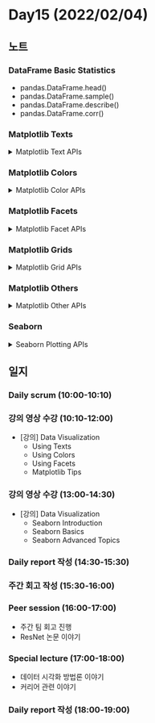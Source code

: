 # Day15 (2022/02/04)

## 노트

### DataFrame Basic Statistics

  * pandas.DataFrame.head()
  * pandas.DataFrame.sample()
  * pandas.DataFrame.describe()
  * pandas.DataFrame.corr()

### Matplotlib Texts

<details>
<summary>Matplotlib Text APIs</summary>

#### Figure Text APIs

  * fig.suptitle()
  * fig.text()

#### Axes Text APIs

  * ax.set_title()
  * ax.set_xlabel()
  * ax.set_ylabel()
  * ax.text()
    * s: string
    * Design Options
      * family: serif, sans-serif, monospace, ...
      * style: normal, italic, ...
      * size: xx-small, x-small, small, medium, large, x-large, xx-large
      * weight: light, normal, medium, semibold, bold, heavy, black
      * color
      * backgroundcolor
      * linespacing
      * alpha
      * visible
      * bbox: dict(boxstyle, facecolor, alpha, ...)
    * Alignment Options
      * x
      * y
      * ha
      * va
      * rotation
      * zorder
      * multialignment: alignment option of text inside bbox
  * ax.annotate()
    * text: string
    * Design Options
      * bbox: dict(boxstyle, facecolor, alpha, ...)
      * arrowprops: dict(arrowstyle, ...)
    * Alignment Options
      * xy: tuple(location of value point)
      * xytext: list(location of annotation)
      * zorder

</details>

### Matplotlib Colors

<details>
<summary>Matplotlib Color APIs</summary>

#### matplotlib.colors.ListedColormap

```python
from matplotlib.colors import ListedColormap

# Group to Number
groups = sorted(data['grade'].unique())
gton = dict(zip(groups, range(5)))
data['grade_num'] = data['grade'].map(gton)

fig, axes = plt.subplots(2, 4)
axes = axes.flatten()
color_maps = ['Pastel1', 'Pastel2', 'Accent', 'Dark2', 'Set1', 'Set2', 'Set3', 'tab10']
for idx, cm in enumerate(color_maps):
  pcm = axes[idx].scatter(
    x=data['math score'],
    y=data['reading score'],
    c=data['grade_num'],
    cmap=ListedColormap(plt.cm.get_cmap(cm).colors[:5])
  )
  cbar = fig.colorbar(pcm, ax=axes[idx], ticks=range(5))
  cbar.ax.set_yticklabels(groups)
  axes[idx].set_title(cm)
plt.show()
```

#### matplotlib.colors.TwoSlopeNorm

```python
from matplotlib.colors import TwoSlopeNorm

fig, axes = plt.subplots(3, 4, figsize=(20, 15))
axes = axes.flatten()
offset = TwoSlopeNorm(vmin=0, vcenter=student['math score'].mean(), vmax=100)
color_maps = ['PiYG', 'PRGn', 'BrBG', 'PuOr', 'RdGy', 'RdBu',
              'RdYlBu', 'RdYlGn', 'Spectral', 'coolwarm', 'bwr', 'seismic']
for idx, cm in enumerate(color_maps):    
  pcm = axes[idx].scatter(
    x=student['math score'],
    y=student['reading score'],
    c=offset(student['math score']),
    cmap=cm
  )
  cbar = fig.colorbar(pcm, ax=axes[idx], ticks=[0, 0.5, 1], orientation='horizontal')
  cbar.ax.set_xticklabels([0, student['math score'].mean(), 100])
  axes[idx].set_title(cm)
plt.show()
```

#### Axes Color APIs

  * ax.imshow()

```python
im = np.arange(100).reshape(10, 10)
fig, ax = plt.subplots(1, 1)
ax.imshow(im, cmap='Greens')
plt.show()
```

#### Sequential Color Maps

```python
fig, axes = plt.subplots(3, 6)
axes = axes.flatten()
color_maps = ['Greys', 'Purples', 'Blues', 'Greens', 'Oranges', 'Reds',
              'YlOrBr', 'YlOrRd', 'OrRd', 'PuRd', 'RdPu', 'BuPu',
              'GnBu', 'PuBu', 'YlGnBu', 'PuBuGn', 'BuGn', 'YlGn']
for idx, cm in enumerate(color_maps):
  pcm = axes[idx].scatter(
    x=data['math score'],
    y=data['reading score'],
    c=data['reading score'],
    cmap=cm, vmin=0, vmax=100
  )
  fig.colorbar(pcm, ax=axes[idx])
  axes[idx].set_title(cm)
plt.show()
```

#### Fixing Colors

```python
colors = data['grade'].apply(lambda x: 'blue' if x == 'A' else 'red')
color_bars = ['blue'] + ['red'] * 4

fig, axes = plt.subplots(1, 2)
grades = data['grade'].value_counts().sort_index()
axes[0].bar(grades.index, grades, color=color_bars, width=0.5)
axes[1].scatter(data['math score'], data['reading score'], c=colors, alpha=0.3)
plt.show()
```

</details>

### Matplotlib Facets

<details>
<summary>Matplotlib Facet APIs</summary>

#### matplotlib.figure.Figure.add_gridspec()

```python
fig = plt.figure()
gs = fig.add_gridspec(3, 3)
axes = [None for _ in range(5)]
axes[0] = fig.add_subplot(gs[0, :])
axes[0].set_title('gs[0, :]')
axes[1] = fig.add_subplot(gs[1, :-1])
axes[1].set_title('gs[1, :-1]')
axes[2] = fig.add_subplot(gs[1:, -1])
axes[2].set_title('gs[1:, -1]')
axes[3] = fig.add_subplot(gs[-1, 0])
axes[3].set_title('gs[-1, 0]')
axes[4] = fig.add_subplot(gs[-1, -2])
axes[4].set_title('gs[-1, -2]')
for idx in range(5):
  axes[idx].set_xticks([])
  axes[idx].set_yticks([])
plt.tight_layout()
plt.show()
```

#### matplotlib.subplot2grid()

```python
fig = plt.figure()
axes = [None for _ in range(6)]
axes[0] = plt.subplot2grid((3, 4), (0, 0), colspan=4)
axes[1] = plt.subplot2grid((3, 4), (1, 0), colspan=1)
axes[2] = plt.subplot2grid((3, 4), (1, 1), colspan=1)
axes[3] = plt.subplot2grid((3, 4), (1, 2), colspan=1)
axes[4] = plt.subplot2grid((3, 4), (1, 3), colspan=1, rowspan=2)
axes[5] = plt.subplot2grid((3, 4), (2, 0), colspan=3)
for idx in range(6): 
  axes[idx].set_title('axes[{}]'.format(idx))
  axes[idx].set_xticks([])
  axes[idx].set_yticks([])
fig.tight_layout()
plt.show()
```

#### matplotlib.figure.Figure.add_axes()

```python
fig = plt.figure()
axes = [None for _ in range(3)]
axes[0] = fig.add_axes([0.1, 0.1, 0.8, 0.4])
axes[1] = fig.add_axes([0.15, 0.6, 0.25, 0.6])
axes[2] = fig.add_axes([0.5, 0.6, 0.4, 0.3])
for idx in range(3): 
  axes[idx].set_title('axes[{}]'.format(idx))
  axes[idx].set_xticks([])
  axes[idx].set_yticks([])
fig.tight_layout()
plt.show()
```

#### matplotlib.axes.Axes.inset_axes()

```python
fig, ax = plt.subplots(1, 1)
axin = ax.inset_axes([0.75, 0.75, 0.2, 0.2])
plt.show()
```

#### mpl_toolkits.axes_grid1.axes_divider.make_axes_locatable()

```python
from mpl_toolkits.axes_grid1.axes_divider import make_axes_locatable

im = np.arange(100).reshape(10, 10)
imap = ax.imshow(im, cmap='Greens')
divider = make_axes_locatable(ax)
cax = divider.append_axes("right", size="5%", pad=0.05)
fig.colorbar(imap, cax=cax)
plt.show()
```

</details>

### Matplotlib Grids

<details>
<summary>Matplotlib Grid APIs</summary>

#### x = ac, y = bc

  * ax.grid()

#### x + y = c

```python
cs = np.linspace(0, 2, 11)
for c in cs:
  ax.plot([0, c], [c, 0], linestyle='--', color='gray', alpha=0.5, linewidth=1)
```

#### y = cx

```python
rads = np.linspace(0, np.pi/2, 11)
for rad in rads:
  ax.plot([0, 2], [0, 2 * np.tan(rad)], linestyle='--', color='gray', alpha=0.5, linewidth=1)
```

#### Circle Grids

```python
rs = np.linspace(0.1, 0.6, 6)
center = [0.5, 0.5]
for r in rs:
  x = r * np.cos(np.linspace(0, 2 * np.pi, 100))
  y = r * np.sin(np.linspace(0, 2 * np.pi, 100))
  ax.plot(x + center[0], y + center[1], linestyle='--', color='gray', alpha=0.5, linewidth=1)
  ax.text(
    x=center[0] + r * np.cos(np.pi / 4),
    y=center[1] + r * np.sin(np.pi / 4),
    s=f'{r:.1}',
    color='gray',
    ha='center',
    va='center'
  )
```

</details>

### Matplotlib Others

<details>
<summary>Matplotlib Other APIs</summary>

#### Managing Default Settings

```python
plt.rcParams['figure.dpi'] = 150

plt.rcParams['lines.linewidth'] = 2
plt.rcParams['lines.linestyle'] = ':'
# plt.rc('lines', linewidth=2, linestyle=':')

plt.rcParams.update(plt.rcParamsDefault)
```

#### Using Themes

```python
print(plt.style.available)

plt.style.use('seaborn')
plt.plot([1, 2, 3])

# with plt.style.context('seaborn'):
#   plt.plot([1, 2, 3])
```

#### Others

  * plt.subplots(): sharex, sharey
  * fig.set_facecolor()

```python
fig, ax = plt.subplots(1, 2, sharex=True, sharey=True)
fig.set_facecolor('lightgray')
plt.show()
```

  * plt.figure(): dpi
  * fig.add_subplot(): aspect

```python
fig = plt.figure(dpi=150)
ax1 = fig.add_subplot(121, aspect=0.15)
ax2 = fig.add_subplot(122, aspect=0.25)
for ax in [ax1, ax2]:
  ax.plot([1, 2, 3], [1, 3, 9])
  ax.set_xticks([1, 2, 3])
  ax.set_yticks([1, 3, 5, 7, 9])
  ax.set_ylim(0, 10)
plt.show()
```

  * ax.spines

```python
ax1.spines['top'].set_visible(False)
ax1.spines['right'].set_visible(False)
ax1.spines['left'].set_position('center')
ax1.spines['bottom'].set_position('center')
ax2.spines['left'].set_position(('data', 0.3))
ax2.spines['bottom'].set_position(('axes', 0.2))
```

  * ax.axhline()
  * ax.axvline()
  * ax.axhspan()
  * ax.axvspan()

</details>

### Seaborn

<details>
<summary>Seaborn Plotting APIs</summary>

  * Categorical Plotting
    * Categorical Scatter Plotting
      * sns.stripplot()
      * sns.swarmplot()
    * Categorical Distribution Plotting
      * sns.boxplot()
      * sns.violinplot()
      * sns.boxenplot()
    * Categorical Estimation Plotting
      * sns.countplot()
      * sns.pointplot()
      * sns.barplot()
  * Distribution Plotting
    * sns.histplot()
    * sns.kdeplot()
    * sns.ecdfplot()
    * sns.rugplot()
  * Relational Plotting
    * sns.scatterplot()
    * sns.lineplot()
    * sns.heatmap()
  * Regression Plotting
    * sns.jointplot()
    * sns.pairplot()
    * sns.regplot()

#### Bar Plotting

  * sns.countplot()
    * x
    * y
    * data
    * order
    * hue
    * hue_order
    * palette
    * color
    * saturate
    * ax

```python
import seaborn as sns
sns.countplot(x='grade', data=data)
```

  * sns.pointplot()
  * sns.barplot()

#### Line Plotting

  * sns.lineplot()

```python
fig, ax = plt.subplots(1, 1)
sns.lineplot(x='student number', y='math score', data=data, ax=ax)
plt.show()
```

#### Box Plotting

  * sns.boxplot()
    * width
    * linewidth
    * filtersize

```python
fig, ax = plt.subplots(1, 1)
sns.boxplot(x='grade', y='math score', data=data, ax=ax)
plt.show()
```

#### Violin Plotting

  * sns.violinplot()
    * bw
    * cut
    * inner
    * scale
    * split

```python
fig, ax = plt.subplots(1, 1)
sns.violinplot(x='math score', data=data, ax=ax)
plt.show()
```

#### Distribution Plotting

  * sns.histplot(): Histogram
    * x
    * y
    * ax
    * data
    * binwidth
    * bins
    * element: step, poly
    * hue
    * hue_order
    * multiple: layer, dodge, stack, fill
    * color
    * cbar
  * sns.kdeplot(): Kernel Density Estimate
    * fill
    * bw_method
    * multiple: layer, stack, fill
    * cumulative
    * cut
  * sns.ecdfplot(): Empirical Histogram
    * stat: proportion, count
    * complementary
  * sns.rugplot(): Rug Plotting

#### Scatter Plotting

  * sns.scatterplot()
    * x
    * y
    * ax
    * data
    * style
    * markers
    * hue
    * hue_order
    * size
  * sns.regplot()
    * x_estimator
    * x_bins
    * order
    * logx

#### Heatmap Plotting

  * sns.heatmap()
    * vmin
    * vmax
    * center
    * cmap
    * annot
    * fmt
    * linewidth
    * square
    * cbar
    * mask

```python
fig, ax = plt.subplots(1, 1)
mask = np.zeros_like(data.corr())
mask[np.triu_indices_from(mask)] = True
sns.heatmap(data.corr(), ax=ax, mask=mask)
plt.show()
```

#### Joint Plotting

  * sns.jointplot()
    * kind: scatter, kde, hist, hex, reg, resid
  * sns.pairplot()
    * kind: scatter, kde, hist, reg
    * diag_kind: auto, hist, kde, None
    * corner

#### Others

  * sns.boxenplot()
  * sns.swarmplot()
  * sns.stripplot()

</details>

## 일지

### Daily scrum (10:00-10:10)

### 강의 영상 수강 (10:10-12:00)

  * [강의] Data Visualization
    * Using Texts
    * Using Colors
    * Using Facets
    * Matplotlib Tips

### 강의 영상 수강 (13:00-14:30)

  * [강의] Data Visualization
    * Seaborn Introduction
    * Seaborn Basics
    * Seaborn Advanced Topics

### Daily report 작성 (14:30-15:30)

### 주간 회고 작성 (15:30-16:00)

### Peer session (16:00-17:00)

  * 주간 팀 회고 진행
  * ResNet 논문 이야기

### Special lecture (17:00-18:00)

  * 데이터 시각화 방법론 이야기
  * 커리어 관련 이야기

### Daily report 작성 (18:00-19:00)
